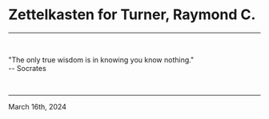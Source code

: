 # Zettelkasten for Turner, Raymond C.

---

<br>


"The only true wisdom is in knowing you know nothing."\
  -- Socrates
 

</br>

---
March 16th, 2024
